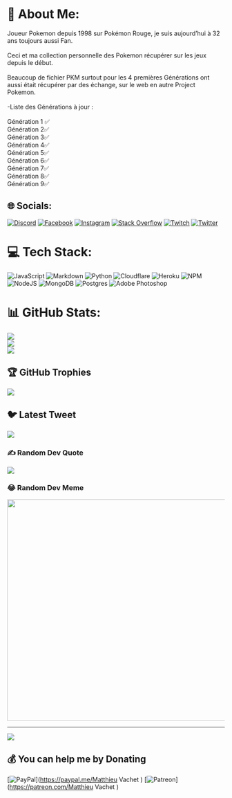 # 💫 About Me:
Joueur Pokemon depuis 1998 sur Pokémon Rouge, je suis aujourd’hui à 32 ans toujours aussi Fan.<br><br>Ceci et ma collection personnelle des Pokemon récupérer sur les jeux depuis le début.<br><br>Beaucoup de fichier PKM surtout pour les 4 premières Générations ont  aussi était récupérer par des échange, sur le web en autre Project Pokemon.<br><br>-Liste des Générations à jour :<br><br>Génération 1 ✅<br>Génération 2✅<br>Génération 3✅<br>Génération 4✅<br>Génération 5✅<br>Génération 6✅<br>Génération 7✅<br>Génération 8✅<br>Génération 9✅<br>


## 🌐 Socials:
[![Discord](https://img.shields.io/badge/Discord-%237289DA.svg?logo=discord&logoColor=white)](https://discord.gg/https://discord.gg/uMA6hnayMB) [![Facebook](https://img.shields.io/badge/Facebook-%231877F2.svg?logo=Facebook&logoColor=white)](https://facebook.com/matthieu.vachet) [![Instagram](https://img.shields.io/badge/Instagram-%23E4405F.svg?logo=Instagram&logoColor=white)](https://instagram.com/Mathunting02) [![Stack Overflow](https://img.shields.io/badge/-Stackoverflow-FE7A16?logo=stack-overflow&logoColor=white)](https://stackoverflow.com/users/Matthieu) [![Twitch](https://img.shields.io/badge/Twitch-%239146FF.svg?logo=Twitch&logoColor=white)](https://twitch.tv/@ShinyHunting02) [![Twitter](https://img.shields.io/badge/Twitter-%231DA1F2.svg?logo=Twitter&logoColor=white)](https://twitter.com/@ShinyHunting02) 

# 💻 Tech Stack:
![JavaScript](https://img.shields.io/badge/javascript-%23323330.svg?style=for-the-badge&logo=javascript&logoColor=%23F7DF1E) ![Markdown](https://img.shields.io/badge/markdown-%23000000.svg?style=for-the-badge&logo=markdown&logoColor=white) ![Python](https://img.shields.io/badge/python-3670A0?style=for-the-badge&logo=python&logoColor=ffdd54) ![Cloudflare](https://img.shields.io/badge/Cloudflare-F38020?style=for-the-badge&logo=Cloudflare&logoColor=white) ![Heroku](https://img.shields.io/badge/heroku-%23430098.svg?style=for-the-badge&logo=heroku&logoColor=white) ![NPM](https://img.shields.io/badge/NPM-%23000000.svg?style=for-the-badge&logo=npm&logoColor=white) ![NodeJS](https://img.shields.io/badge/node.js-6DA55F?style=for-the-badge&logo=node.js&logoColor=white) ![MongoDB](https://img.shields.io/badge/MongoDB-%234ea94b.svg?style=for-the-badge&logo=mongodb&logoColor=white) ![Postgres](https://img.shields.io/badge/postgres-%23316192.svg?style=for-the-badge&logo=postgresql&logoColor=white) ![Adobe Photoshop](https://img.shields.io/badge/adobephotoshop-%2331A8FF.svg?style=for-the-badge&logo=adobephotoshop&logoColor=white)
# 📊 GitHub Stats:
![](https://github-readme-stats.vercel.app/api?username=Matthieu-Solgaleo&theme=dark&hide_border=false&include_all_commits=true&count_private=false)<br/>
![](https://github-readme-streak-stats.herokuapp.com/?user=Matthieu-Solgaleo&theme=dark&hide_border=false)<br/>
![](https://github-readme-stats.vercel.app/api/top-langs/?username=Matthieu-Solgaleo&theme=dark&hide_border=false&include_all_commits=true&count_private=false&layout=compact)

## 🏆 GitHub Trophies
![](https://github-profile-trophy.vercel.app/?username=Matthieu-Solgaleo&theme=radical&no-frame=false&no-bg=false&margin-w=4)

## 🐦 Latest Tweet
[![](https://gtce.itsvg.in/api?username=@ShinyHunting02)](https://github.com/VishwaGauravIn/github-twitter-card-embed)

### ✍️ Random Dev Quote
![](https://quotes-github-readme.vercel.app/api?type=vetical&theme=radical)

### 😂 Random Dev Meme
<img src="https://random-memer.herokuapp.com/" width="512px"/>

---
[![](https://visitcount.itsvg.in/api?id=Matthieu-Solgaleo&icon=5&color=7)](https://visitcount.itsvg.in)

  ## 💰 You can help me by Donating
  [![PayPal](https://img.shields.io/badge/PayPal-00457C?style=for-the-badge&logo=paypal&logoColor=white)](https://paypal.me/Matthieu Vachet ) [![Patreon](https://img.shields.io/badge/Patreon-F96854?style=for-the-badge&logo=patreon&logoColor=white)](https://patreon.com/Matthieu Vachet ) 

  
<!-- Proudly created with GPRM ( https://gprm.itsvg.in ) -->
